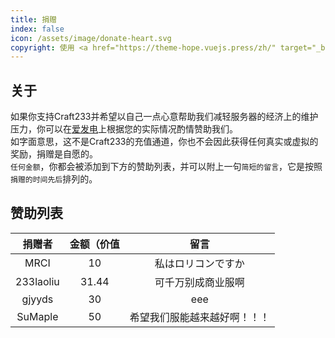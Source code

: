 ```yaml
---
title: 捐赠
index: false
icon: /assets/image/donate-heart.svg
copyright: 使用 <a href="https://theme-hope.vuejs.press/zh/" target="_blank">VuePress Theme Hope</a> 主题 | Copyleft© 2023 Craft233  <a href="https://icp.gov.moe/?keyword=20232336" target="_blank">萌ICP备20232336号</a>
---
```

## 关于
如果你支持Craft233并希望以自己一点心意帮助我们减轻服务器的经济上的维护压力，你可以在[爱发电](https://afdian.net/a/craft233)上根据您的实际情况酌情赞助我们。  
如字面意思，这不是Craft233的充值通道，你也不会因此获得任何真实或虚拟的奖励，捐赠是自愿的。  
<code>任何金额</code>，你都会被添加到下方的赞助列表，并可以附上一句<code>简短的留言</code>，它是按照<code>捐赠的时间先后</code>排列的。  

## 赞助列表
| 捐赠者 | 金额（价值 |        留言        |
|:------:|:----------:|:------------------:|
|  MRCI  |     10     | 私はロリコンですか |
| 233laoliu |  31.44  | 可千万别成商业服啊 |
| gjyyds | 30         | eee             |
|SuMaple | 50         | 希望我们服能越来越好啊！！！|
